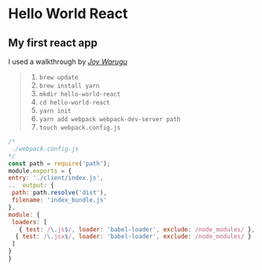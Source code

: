 # Hello World React

## My first react app

I used a walkthrough by [_Joy Warugu_](https://scotch.io/tutorials/setup-a-react-environment-using-webpack-and-babel)

>1. `brew update`
>1. `brew install yarn`
>1. `mkdir hello-world-react`
>1. `cd hello-world-react`
>1. `yarn init`
>1. `yarn add webpack webpack-dev-server path`
>1. `touch webpack.config.js`  
>   
   ```javascript
/*  
    ./webpack.config.js  
*/  
const path = require('path');  
module.exports = {  
  entry: './client/index.js',  
..  output: {  
    path: path.resolve('dist'),  
    filename: 'index_bundle.js'  
  },  
  module: {  
    loaders: [  
      { test: /\.js$/, loader: 'babel-loader', exclude: /node_modules/ },  
     { test: /\.jsx$/, loader: 'babel-loader', exclude: /node_modules/ }  
    ]  
  }  
}  
```
